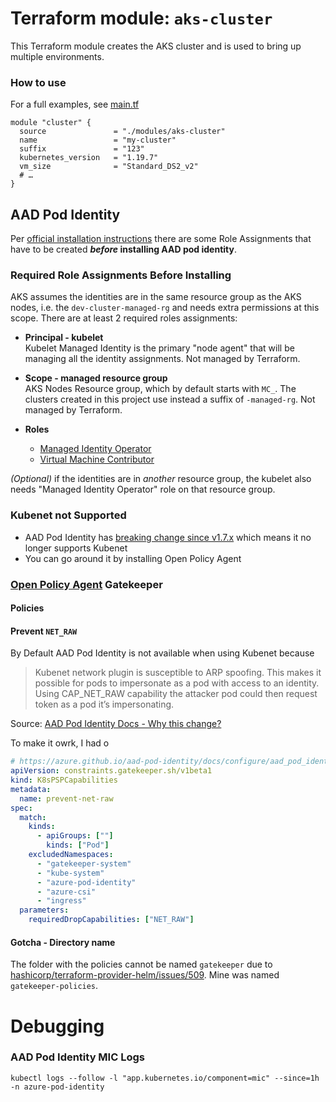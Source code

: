 # Terraform module: `aks-cluster` 

This Terraform module creates the AKS cluster and is used to bring up multiple environments.

### How to use

For a full examples, see [main.tf](./../main.tf)

```hcl
module "cluster" {
  source               = "./modules/aks-cluster"
  name                 = "my-cluster"
  suffix               = "123"
  kubernetes_version   = "1.19.7"
  vm_size              = "Standard_DS2_v2"
  # … 
}
```

## AAD Pod Identity

Per [official installation instructions](https://azure.github.io/aad-pod-identity/docs/getting-started/role-assignment/) there are some Role Assignments that have to be created **_before_ installing AAD pod identity**.

### Required Role Assignments Before Installing

AKS assumes the identities are in the same resource group as the AKS nodes, i.e. the `dev-cluster-managed-rg` and needs extra permissions at this scope. There are at least 2 required roles assignments:

- **Principal - kubelet**   
  Kubelet Managed Identity is the primary "node agent" that will be managing all the identity assignments. Not managed by Terraform.

- **Scope - managed resource group**  
  AKS Nodes Resource group, which by default starts with `MC_`. The clusters created in this project use instead a suffix of `-managed-rg`. Not managed by Terraform.

- **Roles**
  - [Managed Identity Operator](https://docs.microsoft.com/en-us/azure/role-based-access-control/built-in-roles#managed-identity-operator)
  - [Virtual Machine Contributor](https://docs.microsoft.com/en-us/azure/role-based-access-control/built-in-roles#virtual-machine-contributor)

_(Optional)_ if the identities are in _another_ resource group, the kubelet also needs "Managed Identity Operator" role on that resource group.

### Kubenet not Supported

- AAD Pod Identity has [breaking change since v1.7.x](https://azure.github.io/aad-pod-identity/docs/#v17x-breaking-change) which means it no longer supports Kubenet
- You can go around it by installing Open Policy Agent

### [Open Policy Agent]((https://www.openpolicyagent.org/)) Gatekeeper

#### Policies

#### Prevent `NET_RAW`

By Default AAD Pod Identity is not available when using Kubenet because

> Kubenet network plugin is susceptible to ARP spoofing. This makes it possible for pods to impersonate as a pod with access to an identity. Using CAP_NET_RAW capability the attacker pod could then request token as a pod it’s impersonating.

Source: [AAD Pod Identity Docs - Why this change?](https://azure.github.io/aad-pod-identity/docs/configure/aad_pod_identity_on_kubenet/)

To make it owrk, I had o

```yaml
# https://azure.github.io/aad-pod-identity/docs/configure/aad_pod_identity_on_kubenet/
apiVersion: constraints.gatekeeper.sh/v1beta1
kind: K8sPSPCapabilities
metadata:
  name: prevent-net-raw
spec:
  match:
    kinds:
      - apiGroups: [""]
        kinds: ["Pod"]
    excludedNamespaces:
      - "gatekeeper-system"
      - "kube-system"
      - "azure-pod-identity"
      - "azure-csi"
      - "ingress"
  parameters:
    requiredDropCapabilities: ["NET_RAW"]
```

#### Gotcha - Directory name

The folder with the policies cannot be named `gatekeeper` due to [hashicorp/terraform-provider-helm/issues/509](https://github.com/hashicorp/terraform-provider-helm/issues/509). Mine was named `gatekeeper-policies`.

# Debugging

### AAD Pod Identity MIC Logs

```
kubectl logs --follow -l "app.kubernetes.io/component=mic" --since=1h -n azure-pod-identity
```
